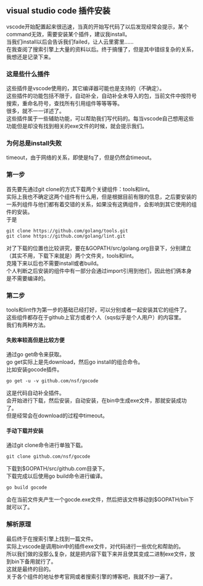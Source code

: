 ## visual studio code 插件安装
vscode开始配置起来很迅速，当真的开始写代码了以后发现经常会提示，某个command无效，需要安装某个插件，建议我install。  
当我们install以后会告诉我们failed，让人云里雾里……   
在我查阅了搜索引擎上大量的资料以后。终于搞懂了，但是其中错综复杂的关系，我想还是记录下来。   
### 这是些什么插件
这些插件是vscode使用的，其它编译器可能也是支持的（不确定）。   
这些插件的功能包括不限于，自动补全，自动补全未导入的包，当前文件中按符号搜索，重命名符号，查找所有引用组件等等等等。   
很多，就不一一详述了。   
这些插件属于一些辅助功能，可以帮助我们写代码的。每当vscode自己想用这些功能但是却没有找到相关的exe文件的时候，就会提示我们。   
### 为何总是install失败
timeout，由于网络的关系，即使是fq了，但是仍然会timeout。   
### 第一步
首先要先通过git clone的方式下载两个关键组件：tools和lint。   
实际上我也不确定这两个组件有什么用，但是根据目前有限的信息，之后要安装的一系列组件与他们都有着交错的关系，如果没有这俩组件，会影响到其它使用的组件的安装。   
于是  
```
git clone https://github.com/golang/tools.git   
git clone https://github.com/golang/lint.git   
```   
对了下载的位置也比较讲究，要在&GOPATH/src/golang.org目录下，分别建立（其实不用，下载下来就是）两个文件夹，tools和lint。   
克隆下来以后也不需要install或者build。   
个人判断之后安装的组件中有一部分会通过import引用到他们，因此他们俩本身是不需要编译的。   
### 第二步
tools和lint作为第一步的基础已经打好，可以分别或者一起安装其它的组件了。   
这些组件都存在于github上官方或者个人（sqs似乎是个人用户）的内容里。   
我们有两种方法。   
#### 失败率较高但是比较方便   
通过go get命令来获取。   
go get实际上是先download，然后go install的组合命令。   
比如安装gocode插件。   
```
go get -u -v github.com/nsf/gocode   
```   
这是代码自动补全插件。  
会开始进行下载，然后安装，自动安装，在bin中生成exe文件，那就安装成功了。  
但是经常会在download的过程中timeout。   
#### 手动下载并安装
通过git clone命令进行单独下载。   
```
git clone github.com/nsf/gocode   
```   
下载到$GOPATH/src/github.com目录下。   
下载完成以后使用go build命令进行编译。  
```
go build gocode   
```  
会在当前文件夹产生一个gocde.exe文件，然后把该文件移动到$GOPATH/bin下就可以了。   
### 解析原理
最后终于在搜索引擎上找到一篇文件。  
实际上vscode是调用bin中的插件exe文件，对代码进行一些优化和帮助的。  
所以我们做的没那么复杂，就是把内容下载下来并且使其变成二进制exe文件，放到bin下备用就行了。   
这就是最终的目的。   
关于各个组件的地址参考官网或者搜索引擎的博客吧，我就不抄一遍了。   
